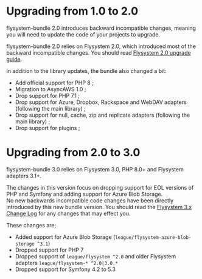 # Upgrading from 1.0 to 2.0

flysystem-bundle 2.0 introduces backward incompatible changes, meaning you will need to update
the code of your projects to upgrade.

flysystem-bundle 2.0 relies on Flysystem 2.0, which introduced most of the backward incompatible
changes. You should read
[Flysystem 2.0 upgrade guide](https://flysystem.thephpleague.com/v2/docs/advanced/upgrade-to-2.0.0/).

In addition to the library updates, the bundle also changed a bit:

* Add official support for PHP 8 ;
* Migration to AsyncAWS 1.0 ;
* Drop support for PHP 7.1 ;
* Drop support for Azure, Dropbox, Rackspace and WebDAV adapters (following the main library) ;
* Drop support for null, cache, zip and replicate adapters (following the main library) ;
* Drop support for plugins ;

# Upgrading from 2.0 to 3.0

flysystem-bundle 3.0 relies on Flysystem 3.0, PHP 8.0+ and Flysystem adapters 3.1+.

The changes in this version focus on dropping support for EOL versions of PHP and Symfony and 
adding support for Azure Blob Storage.  
No new backwards incompatible code changes have been directly introduced by this new bundle version. 
You should read the [Flysystem 3.x Change Log](https://github.com/thephpleague/flysystem/blob/3.x/CHANGELOG.md)
for any changes that may effect you.

These changes are;  

* Added support for Azure Blob Storage (`league/flysystem-azure-blob-storage ^3.1`)
* Dropped support for PHP 7
* Dropped support of `league/flysystem ^2.0` and older Flysystem adapters `league/flysystem-* ^2.0|3.0.*`
* Dropped support for Symfony 4.2 to 5.3
